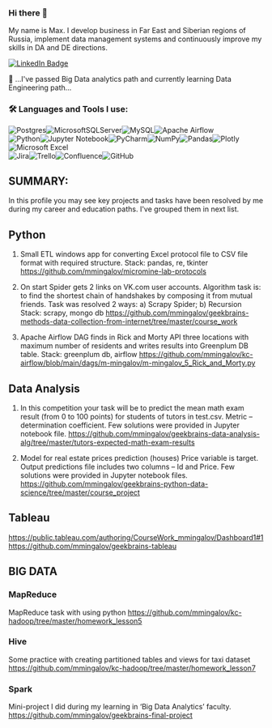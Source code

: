 <!--
**mmingalov/mmingalov** is a ✨ _special_ ✨ repository because its `README.md` (this file) appears on your GitHub profile.

Here are some ideas to get you started:

- 🔭 I’m currently working on ...
- 🌱 I’m currently learning ...
- 👯 I’m looking to collaborate on ...
- 🤔 I’m looking for help with ...
- 💬 Ask me about ...
- 📫 How to reach me: ...
- 😄 Pronouns: ...
- ⚡ Fun fact: ...
-->
### Hi there 👋
My name is Max. I develop business in Far East and Siberian regions of Russia, implement data management systems and continuously improve my skills in DA and DE directions.
<div id="badges">
  <a href="https://www.linkedin.com/in/maximmingalov/">
    <img src="https://img.shields.io/badge/LinkedIn-blue?style=for-the-badge&logo=linkedin&logoColor=white" alt="LinkedIn Badge"/>
  </a>
</div>

🌱 ...I've passed Big Data analytics path and currently learning Data Engineering path...

### :hammer_and_wrench: Languages and Tools I use:
![Postgres](https://img.shields.io/badge/postgres-%23316192.svg?style=for-the-badge&logo=postgresql&logoColor=white)![MicrosoftSQLServer](https://img.shields.io/badge/Microsoft%20SQL%20Sever-CC2927?style=for-the-badge&logo=microsoft%20sql%20server&logoColor=white)![MySQL](https://img.shields.io/badge/mysql-%2300f.svg?style=for-the-badge&logo=mysql&logoColor=white)![Apache Airflow](https://img.shields.io/badge/Apache%20Airflow-017CEE?style=for-the-badge&logo=Apache%20Airflow&logoColor=white)  
![Python](https://img.shields.io/badge/python-3670A0?style=for-the-badge&logo=python&logoColor=ffdd54)![Jupyter Notebook](https://img.shields.io/badge/jupyter-%23FA0F00.svg?style=for-the-badge&logo=jupyter&logoColor=white)![PyCharm](https://img.shields.io/badge/pycharm-143?style=for-the-badge&logo=pycharm&logoColor=black&color=black&labelColor=green)![NumPy](https://img.shields.io/badge/numpy-%23013243.svg?style=for-the-badge&logo=numpy&logoColor=white)![Pandas](https://img.shields.io/badge/pandas-%23150458.svg?style=for-the-badge&logo=pandas&logoColor=white)![Plotly](https://img.shields.io/badge/Plotly-%233F4F75.svg?style=for-the-badge&logo=plotly&logoColor=white)![Microsoft Excel](https://img.shields.io/badge/Microsoft_Excel-217346?style=for-the-badge&logo=microsoft-excel&logoColor=white)  
![Jira](https://img.shields.io/badge/jira-%230A0FFF.svg?style=for-the-badge&logo=jira&logoColor=white)![Trello](https://img.shields.io/badge/Trello-%23026AA7.svg?style=for-the-badge&logo=Trello&logoColor=white)![Confluence](https://img.shields.io/badge/confluence-%23172BF4.svg?style=for-the-badge&logo=confluence&logoColor=white)![GitHub](https://img.shields.io/badge/github-%23121011.svg?style=for-the-badge&logo=github&logoColor=white)  

## SUMMARY:
In this profile you may see key projects and tasks have been resolved by me during my career and education paths.
I've grouped them in next list.

## Python
1. Small ETL windows app for converting Excel protocol file to CSV file format with required structure. Stack: pandas, re, tkinter
https://github.com/mmingalov/micromine-lab-protocols 

2. On start Spider gets 2 links on VK.com user accounts. Algorithm task is: to find the shortest chain of handshakes by composing it from mutual friends.
Task was resolved 2 ways: a) Scrapy Spider; b) Recursion
Stack: scrapy, mongo db
https://github.com/mmingalov/geekbrains-methods-data-collection-from-internet/tree/master/course_work 

3. Apache Airflow DAG finds in Rick and Morty API three locations with maximum number of residents and writes results into Greenplum DB table.
Stack: greenplum db, airflow
https://github.com/mmingalov/kc-airflow/blob/main/dags/m-mingalov/m-mingalov_5_Rick_and_Morty.py 

## Data Analysis
1. In this competition your task will be to predict the mean math exam result (from 0 to 100 points) for students of tutors in test.csv. Metric – determination coefficient.
Few solutions were provided in Jupyter notebook file.
https://github.com/mmingalov/geekbrains-data-analysis-alg/tree/master/tutors-expected-math-exam-results 

2. Model for real estate prices prediction (houses) Price variable is target. Output predictions file includes two columns – Id and Price. Few solutions were provided in Jupyter notebook files.
https://github.com/mmingalov/geekbrains-python-data-science/tree/master/course_project 


## Tableau

https://public.tableau.com/authoring/CourseWork_mmingalov/Dashboard1#1 
https://github.com/mmingalov/geekbrains-tableau 



## BIG DATA

### MapReduce
MapReduce task with using python
https://github.com/mmingalov/kc-hadoop/tree/master/homework_lesson5 

### Hive
Some practice with creating partitioned tables and views for taxi dataset
https://github.com/mmingalov/kc-hadoop/tree/master/homework_lesson7 

### Spark
Mini-project I did during my learning in ‘Big Data Analytics’ faculty.
https://github.com/mmingalov/geekbrains-final-project 
